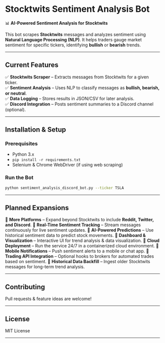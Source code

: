 
# **Stocktwits Sentiment Analysis Bot**  
📊 **AI-Powered Sentiment Analysis for Stocktwits**  

This bot scrapes **Stocktwits** messages and analyzes sentiment using **Natural Language Processing (NLP)**. It helps traders gauge market sentiment for specific tickers, identifying **bullish** or **bearish** trends.

---

## **Current Features**
✅ **Stocktwits Scraper** – Extracts messages from Stocktwits for a given ticker.  
✅ **Sentiment Analysis** – Uses NLP to classify messages as **bullish, bearish, or neutral**.  
✅ **Data Logging** – Stores results in JSON/CSV for later analysis.  
✅ **Discord Integration** – Posts sentiment summaries to a Discord channel (optional).  

---

## **Installation & Setup**
### **Prerequisites**
- Python 3.x  
- `pip install -r requirements.txt`  
- Selenium & Chrome WebDriver (if using web scraping)  

### **Run the Bot**
```sh
python sentiment_analysis_discord_bot.py --ticker TSLA
```

---

## **Planned Expansions**
🚀 **More Platforms** – Expand beyond Stocktwits to include **Reddit, Twitter, and Discord**.
🚀 **Real-Time Sentiment Tracking** – Stream messages continuously for live sentiment updates.
🚀 **AI-Powered Predictions** – Use historical sentiment data to predict stock movements.
🚀 **Dashboard & Visualization** – Interactive UI for trend analysis & data visualization.
🚀 **Cloud Deployment** – Run the service 24/7 in a containerized cloud environment.
🚀 **Mobile Notifications** – Push sentiment alerts to a mobile or chat app.
🚀 **Trading API Integration** – Optional hooks to brokers for automated trades based on sentiment.
🚀 **Historical Data Backfill** – Ingest older Stocktwits messages for long-term trend analysis.

---

## **Contributing**
Pull requests & feature ideas are welcome!  

---

## **License**
MIT License  

---
